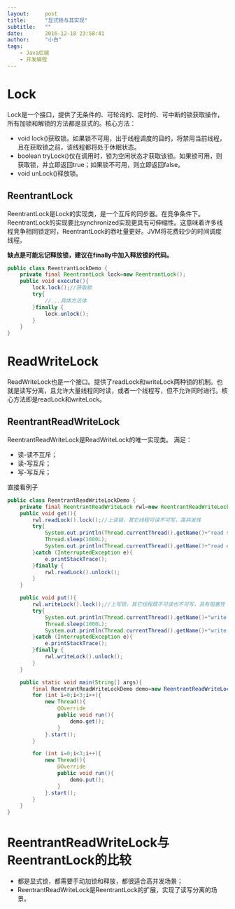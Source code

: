 ```yaml
---
layout:     post
title:      "显式锁与其实现"
subtitle:   ""
date:       2016-12-18 23:58:41
author:     "小白"
tags:
    - Java后端
    - 并发编程
---
```

# Lock #
Lock是一个接口，提供了无条件的、可轮询的、定时的、可中断的锁获取操作，所有加锁和解锁的方法都是显式的。核心方法：

- void lock()获取锁。如果锁不可用，出于线程调度的目的，将禁用当前线程，且在获取锁之前，该线程都将处于休眠状态。
- boolean tryLock()仅在调用时，锁为空闲状态才获取该锁。如果锁可用，则获取锁，并立即返回true；如果锁不可用，则立即返回false。
- void unLock()释放锁。

## ReentrantLock ##
ReentrantLock是Lock的实现类，是一个互斥的同步器。在竞争条件下。ReentrantLock的实现要比synchronized实现更具有可伸缩性。这意味着许多线程竞争相同锁定时，ReentrantLock的吞吐量更好。JVM将花费较少的时间调度线程。

**缺点是可能忘记释放锁，建议在finally中加入释放锁的代码。**

```java
public class ReentrantLockDemo {
    private final ReentrantLock lock=new ReentrantLock();
    public void execute(){
        lock.lock();//获取锁
        try{
            //...具体方法体
        }finally {
            lock.unlock();
        }
    }
}
```
# ReadWriteLock #
ReadWriteLock也是一个接口。提供了readLock和writeLock两种锁的机制。也就是读写分离，且允许大量线程同时读，或者一个线程写，但不允许同时进行。核心方法即是readLock和writeLock。

## ReentrantReadWriteLock ##
ReentrantReadWriteLock是ReadWriteLock的唯一实现类。
满足：

- 读-读不互斥；
- 读-写互斥；
- 写-写互斥；

直接看例子

```java
public class ReentrantReadWriteLockDemo {
    private final ReentrantReadWriteLock rwl=new ReentrantReadWriteLock();
    public void get(){
        rwl.readLock().lock();//上读锁，其它线程可读不可写，高并发性
        try{
            System.out.println(Thread.currentThread().getName()+"read start");
            Thread.sleep(1000L);
            System.out.println(Thread.currentThread().getName()+"read end");
        }catch (InterruptedException e){
            e.printStackTrace();
        }finally {
            rwl.readLock().unlock();
        }
    }

    public void put(){
        rwl.writeLock().lock();//上写锁，其它线程既不可读也不可写，具有阻塞性
        try{
            System.out.println(Thread.currentThread().getName()+"write start");
            Thread.sleep(1000L);
            System.out.println(Thread.currentThread().getName()+"write end");
        }catch (InterruptedException e){
            e.printStackTrace();
        }finally {
            rwl.writeLock().unlock();
        }
    }

    public static void main(String[] args){
        final ReentrantReadWriteLockDemo demo=new ReentrantReadWriteLockDemo();
        for (int i=0;i<3;i++){
            new Thread(){
                @Override
                public void run(){
                    demo.get();
                }
            }.start();
        }

        for (int i=0;i<3;i++){
            new Thread(){
                @Override
                public void run(){
                    demo.put();
                }
            }.start();
        }
    }
}
```
# ReentrantReadWriteLock与ReentrantLock的比较 #
- 都是显式锁，都需要手动加锁和释放，都很适合高并发场景；
- ReentrantReadWriteLock是ReentrantLock的扩展，实现了读写分离的场景。
